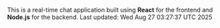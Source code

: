 This is a real-time chat application built using **React** for the frontend and **Node.js** for the backend.
Last updated: Wed Aug 27 03:27:37 UTC 2025
